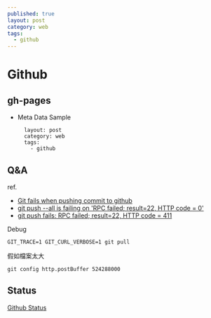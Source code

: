 ```yaml
---
published: true
layout: post
category: web
tags: 
  - github
---
```


# Github

## gh-pages

* Meta Data Sample

        layout: post
        category: web
        tags: 
          - github

## Q&A
ref.

* [Git fails when pushing commit to github](http://stackoverflow.com/questions/2702731/git-fails-when-pushing-commit-to-github)
* [git push --all is failing on 'RPC failed; result=22, HTTP code = 0'](http://stackoverflow.com/questions/11498337/git-push-all-is-failing-on-rpc-failed-result-22-http-code-0)
* [git push fails: RPC failed; result=22, HTTP code = 411](http://stackoverflow.com/questions/12651749/git-push-fails-rpc-failed-result-22-http-code-411)

Debug

    GIT_TRACE=1 GIT_CURL_VERBOSE=1 git pull

假如檔案太大

    git config http.postBuffer 524288000

## Status

[Github Status](https://status.github.com/)

